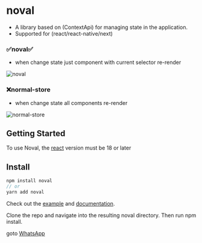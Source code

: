 # noval

- A library based on (ContextApi) for managing state in the application.
- Supported for (react/react-native/next)

### :white_check_mark:noval:white_check_mark:

- when change state just component with current selector re-render
<div>
    <img src="https://i.ibb.co/THLdmXP/react-store.gif" alt="noval" />
</div>

### :x:normal-store

- when change state all components re-render
<div>
     <img src="https://i.ibb.co/17Jwgwj/normal-store.gif" alt="normal-store" />
</div>

## Getting Started

To use Noval, the [react](https://www.npmjs.com/package/react) version must be 18 or later

## Install

```js
npm install noval
// or
yarn add noval
```

Check out the [example](https://github.com/DevAhmad7/noval) and [documentation](https://github.com/DevAhmad7/noval#readme).

Clone the repo and navigate into the resulting noval directory. Then run npm install.

goto [WhatsApp](https://api.whatsapp.com/send?phone=201112785677)
